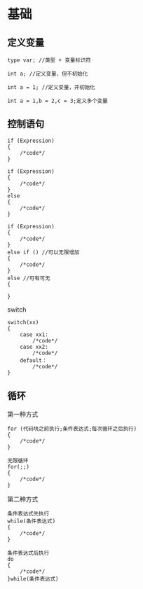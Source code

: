 # 基础
## 定义变量
```
type var; //类型 + 变量标识符
```

```
int a; //定义变量，但不初始化

int a = 1; //定义变量，并初始化

int a = 1,b = 2,c = 3;定义多个变量
```

## 控制语句
```
if (Expression)
{
    /*code*/
}

```

```
if (Expression)
{
    /*code*/
}
else
{
    /*code*/
}
```

```
if (Expression)
{
    /*code*/
}
else if () //可以无限增加
{
    /*code*/
}
else //可有可无
{

}
```
switch
```
switch(xx)
{
    case xx1:
        /*code*/
    case xx2:
        /*code*/
    default：
        /*code*/
}

```



## 循环
第一种方式
```
for (代码块之前执行;条件表达式;每次循环之后执行)
{
    /*code*/
}

无限循环
for(;;)
{
    /*code*/
}
```
第二种方式
```
条件表达式先执行
while(条件表达式)
{
    /*code*/
}

条件表达式后执行
do
{
    /*code*/
}while(条件表达式)

```

